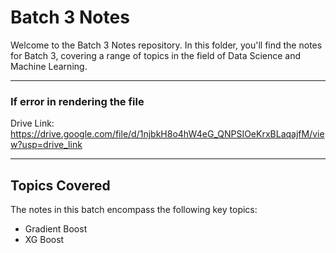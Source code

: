 # Batch 3 Notes

Welcome to the Batch 3 Notes repository. In this folder, you'll find the notes for Batch 3, covering a range of topics in the field of Data Science and Machine Learning.
<hr>

### If error in rendering the file
Drive Link: https://drive.google.com/file/d/1njbkH8o4hW4eG_QNPSIOeKrxBLaqajfM/view?usp=drive_link
<hr>

## Topics Covered

The notes in this batch encompass the following key topics:

 - Gradient Boost
 - XG Boost

